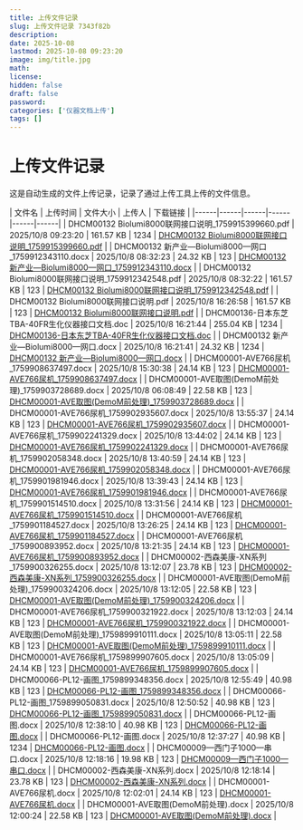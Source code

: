 ```yaml
---
title: 上传文件记录
slug: 上传文件记录 7343f82b
description: 
date: 2025-10-08
lastmod: 2025-10-08 09:23:20
image: img/title.jpg
math: 
license: 
hidden: false
draft: false
password: 
categories: ['仪器文档上传']
tags: []
---
```

# 上传文件记录

这是自动生成的文件上传记录，记录了通过上传工具上传的文件信息。

| 文件名 | 上传时间 | 文件大小 | 上传人 | 下载链接 |
|------|------|------|------|------|------|
| DHCM00132 Biolumi8000联网接口说明_1759915399660.pdf | 2025/10/8 09:23:20 | 161.57 KB | 1234 | [DHCM00132 Biolumi8000联网接口说明_1759915399660.pdf](undefined) |
| DHCM00132 新产业—Biolumi8000—网口_1759912343110.docx | 2025/10/8 08:32:23 | 24.32 KB | 123 | [DHCM00132 新产业—Biolumi8000—网口_1759912343110.docx](undefined) |
| DHCM00132 Biolumi8000联网接口说明_1759912342548.pdf | 2025/10/8 08:32:22 | 161.57 KB | 123 | [DHCM00132 Biolumi8000联网接口说明_1759912342548.pdf](undefined) |
| DHCM00132 Biolumi8000联网接口说明.pdf | 2025/10/8 16:26:58 | 161.57 KB | 123 | [DHCM00132 Biolumi8000联网接口说明.pdf](undefined) |
| DHCM00136-日本东芝TBA-40FR生化仪器接口文档.doc | 2025/10/8 16:21:44 | 255.04 KB | 1234 | [DHCM00136-日本东芝TBA-40FR生化仪器接口文档.doc](undefined) |
| DHCM00132 新产业—Biolumi8000—网口.docx | 2025/10/8 16:21:41 | 24.32 KB | 1234 | [DHCM00132 新产业—Biolumi8000—网口.docx](undefined) |
| DHCM00001-AVE766尿机_1759908637497.docx | 2025/10/8 15:30:38 | 24.14 KB | 123 | [DHCM00001-AVE766尿机_1759908637497.docx](undefined) |
| DHCM00001-AVE取图(DemoM前处理)_1759903728689.docx | 2025/10/8 06:08:49 | 22.58 KB | 123 | [DHCM00001-AVE取图(DemoM前处理)_1759903728689.docx](undefined) |
| DHCM00001-AVE766尿机_1759902935607.docx | 2025/10/8 13:55:37 | 24.14 KB | 123 | [DHCM00001-AVE766尿机_1759902935607.docx](undefined) |
| DHCM00001-AVE766尿机_1759902241329.docx | 2025/10/8 13:44:02 | 24.14 KB | 123 | [DHCM00001-AVE766尿机_1759902241329.docx](undefined) |
| DHCM00001-AVE766尿机_1759902058348.docx | 2025/10/8 13:40:59 | 24.14 KB | 123 | [DHCM00001-AVE766尿机_1759902058348.docx](undefined) |
| DHCM00001-AVE766尿机_1759901981946.docx | 2025/10/8 13:39:43 | 24.14 KB | 123 | [DHCM00001-AVE766尿机_1759901981946.docx](undefined) |
| DHCM00001-AVE766尿机_1759901514510.docx | 2025/10/8 13:31:56 | 24.14 KB | 123 | [DHCM00001-AVE766尿机_1759901514510.docx](undefined) |
| DHCM00001-AVE766尿机_1759901184527.docx | 2025/10/8 13:26:25 | 24.14 KB | 123 | [DHCM00001-AVE766尿机_1759901184527.docx](undefined) |
| DHCM00001-AVE766尿机_1759900893952.docx | 2025/10/8 13:21:35 | 24.14 KB | 123 | [DHCM00001-AVE766尿机_1759900893952.docx](undefined) |
| DHCM00002-西森美康-XN系列_1759900326255.docx | 2025/10/8 13:12:07 | 23.78 KB | 123 | [DHCM00002-西森美康-XN系列_1759900326255.docx](undefined) |
| DHCM00001-AVE取图(DemoM前处理)_1759900324206.docx | 2025/10/8 13:12:05 | 22.58 KB | 123 | [DHCM00001-AVE取图(DemoM前处理)_1759900324206.docx](undefined) |
| DHCM00001-AVE766尿机_1759900321922.docx | 2025/10/8 13:12:03 | 24.14 KB | 123 | [DHCM00001-AVE766尿机_1759900321922.docx](undefined) |
| DHCM00001-AVE取图(DemoM前处理)_1759899910111.docx | 2025/10/8 13:05:11 | 22.58 KB | 123 | [DHCM00001-AVE取图(DemoM前处理)_1759899910111.docx](undefined) |
| DHCM00001-AVE766尿机_1759899907605.docx | 2025/10/8 13:05:09 | 24.14 KB | 123 | [DHCM00001-AVE766尿机_1759899907605.docx](undefined) |
| DHCM00066-PL12-画图_1759899348356.docx | 2025/10/8 12:55:49 | 40.98 KB | 123 | [DHCM00066-PL12-画图_1759899348356.docx](undefined) |
| DHCM00066-PL12-画图_1759899050831.docx | 2025/10/8 12:50:52 | 40.98 KB | 123 | [DHCM00066-PL12-画图_1759899050831.docx](undefined) |
| DHCM00066-PL12-画图.docx | 2025/10/8 12:38:10 | 40.98 KB | 123 | [DHCM00066-PL12-画图.docx](undefined) |
| DHCM00066-PL12-画图.docx | 2025/10/8 12:37:27 | 40.98 KB | 1234 | [DHCM00066-PL12-画图.docx](undefined) |
| DHCM00009—西门子1000—串口.docx | 2025/10/8 12:18:16 | 19.98 KB | 123 | [DHCM00009—西门子1000—串口.docx](undefined) |
| DHCM00002-西森美康-XN系列.docx | 2025/10/8 12:18:14 | 23.78 KB | 123 | [DHCM00002-西森美康-XN系列.docx](undefined) |
| DHCM00001-AVE766尿机.docx | 2025/10/8 12:02:01 | 24.14 KB | 123 | [DHCM00001-AVE766尿机.docx](undefined) |
| DHCM00001-AVE取图(DemoM前处理).docx | 2025/10/8 12:00:24 | 22.58 KB | 123 | [DHCM00001-AVE取图(DemoM前处理).docx](undefined) |
